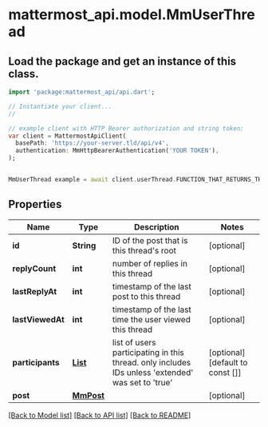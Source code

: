 # mattermost_api.model.MmUserThread

## Load the package and get an instance of this class.
```dart
import 'package:mattermost_api/api.dart';

// Instantiate your client...
//

// example client with HTTP Bearer authorization and string token:
var client = MattermostApiClient(
  basePath: 'https://your-server.tld/api/v4',
  authentication: MmHttpBearerAuthentication('YOUR TOKEN'),
);


MmUserThread example = await client.userThread.FUNCTION_THAT_RETURNS_THIS_CLASS();

```

## Properties
Name | Type | Description | Notes
------------ | ------------- | ------------- | -------------
**id** | **String** | ID of the post that is this thread's root | [optional] 
**replyCount** | **int** | number of replies in this thread | [optional] 
**lastReplyAt** | **int** | timestamp of the last post to this thread | [optional] 
**lastViewedAt** | **int** | timestamp of the last time the user viewed this thread | [optional] 
**participants** | [**List<MmPost>**](MmPost.md) | list of users participating in this thread. only includes IDs unless 'extended' was set to 'true' | [optional] [default to const []]
**post** | [**MmPost**](MmPost.md) |  | [optional] 

[[Back to Model list]](../GENERATED_README.md#documentation-for-models) [[Back to API list]](../GENERATED_README.md#documentation-for-api-endpoints) [[Back to README]](../GENERATED_README.md)


